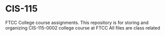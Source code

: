 # CIS-115
FTCC College course assignments.
This repository is for storing and organizing CIS-115-0002 college course at FTCC
All files are class related

